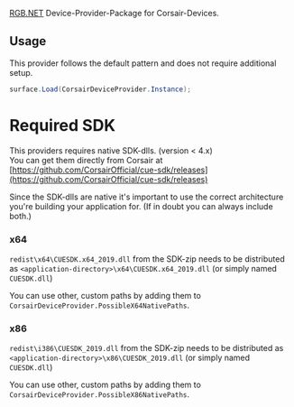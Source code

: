 ﻿[RGB.NET](https://github.com/DarthAffe/RGB.NET) Device-Provider-Package for Corsair-Devices.

## Usage
This provider follows the default pattern and does not require additional setup.

```csharp
surface.Load(CorsairDeviceProvider.Instance);
```

# Required SDK
This providers requires native SDK-dlls. (version < 4.x)   
You can get them directly from Corsair at [https://github.com/CorsairOfficial/cue-sdk/releases](https://github.com/CorsairOfficial/cue-sdk/releases)

Since the SDK-dlls are native it's important to use the correct architecture you're building your application for. (If in doubt you can always include both.)

### x64
`redist\x64\CUESDK.x64_2019.dll` from the SDK-zip needs to be distributed as `<application-directory>\x64\CUESDK.x64_2019.dll` (or simply named `CUESDK.dll`)

You can use other, custom paths by adding them to `CorsairDeviceProvider.PossibleX64NativePaths`.

### x86
`redist\i386\CUESDK_2019.dll` from the SDK-zip needs to be distributed as `<application-directory>\x86\CUESDK_2019.dll` (or simply named `CUESDK.dll`)

You can use other, custom paths by adding them to `CorsairDeviceProvider.PossibleX86NativePaths`.
